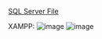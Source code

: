 [SQL Server File](SQL_Server/retsepti_raamat.sql)

XAMPP:
![image](https://github.com/user-attachments/assets/ead0bc84-8c32-4121-99f5-2a093579ec0f)
![image](https://github.com/user-attachments/assets/338e5241-9893-471d-a5ab-464a5eafe8cc)

